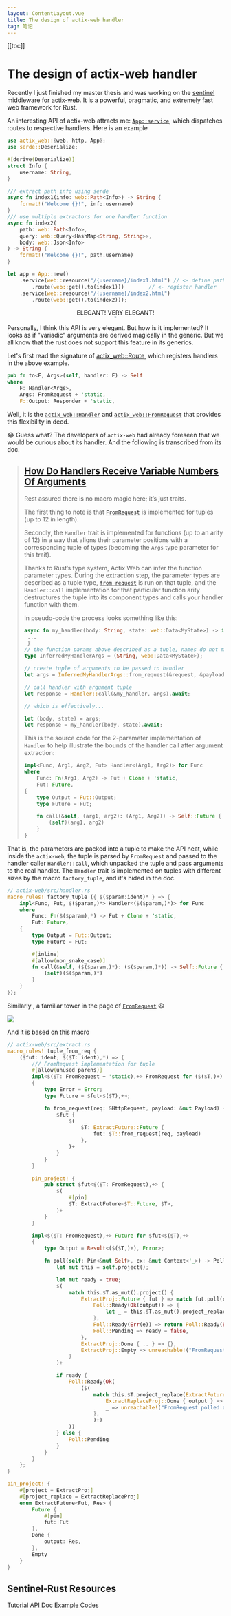 ```yaml
---
layout: ContentLayout.vue
title: The design of actix-web handler
tag: 笔记
---
```


[[toc]]

# The design of actix-web handler

Recently I just finished my master thesis and was working on the [sentinel](https://github.com/sentinel-group/sentinel-rust/) middleware for [actix-web](https://github.com/actix/actix-web). It is a powerful, pragmatic, and extremely fast web framework for Rust.

An interesting API of actix-web attracts me: [`App::service`](https://docs.rs/actix-web/4.2.1/actix_web/struct.App.html#method.service), which dispatches routes to respective handlers. Here is an example

```rust
use actix_web::{web, http, App};
use serde::Deserialize;

#[derive(Deserialize)]
struct Info {
    username: String,
}

/// extract path info using serde
async fn index1(info: web::Path<Info>) -> String {
    format!("Welcome {}!", info.username)
}
/// use multiple extractors for one handler function
async fn index2(
    path: web::Path<Info>,
    query: web::Query<HashMap<String, String>>,
    body: web::Json<Info>
) -> String {
    format!("Welcome {}!", path.username)
}

let app = App::new()
	.service(web::resource("/{username}/index1.html") // <- define path parameters
        .route(web::get().to(index1)))        // <- register handler
    .service(web::resource("/{username}/index2.html")
        .route(web::get().to(index2)));
```

<center>ELEGANT! VERY ELEGANT!</center>

<div align=center><img src="../../../.vuepress/public/Anya.jpg" style="zoom:20%;" /></div>

Personally, I think this API is very elegant. But how is it implemented? It looks as if  "variadic" arguments are derived magically in the generic. But we all know that the rust does not support this feature in its generics.

Let's first read the signature of [actix_web::Route](https://docs.rs/actix-web/4.2.1/actix_web/struct.Route.html), which registers handlers in the above example. 

```rust
pub fn to<F, Args>(self, handler: F) -> Self
where
    F: Handler<Args>,
    Args: FromRequest + 'static,
    F::Output: Responder + 'static,
```

Well, it is the [`actix_web::Handler`](https://docs.rs/actix-web/4.2.1/actix_web/trait.Handler.html) and [`actix_web::FromRequest`](https://docs.rs/actix-web/4.2.1/actix_web/trait.FromRequest.html) that provides this flexibility in deed. 

:joy: Guess what? The developers of `actix-web` had already foreseen that we would be curious about its handler. And the following is transcribed from its doc.

> ## [How Do Handlers Receive Variable Numbers Of Arguments](https://docs.rs/actix-web/latest/actix_web/trait.Handler.html#how-do-handlers-receive-variable-numbers-of-arguments)
>
> Rest assured there is no macro magic here; it’s just traits.
>
> The first thing to note is that [`FromRequest`](https://docs.rs/actix-web/latest/actix_web/trait.FromRequest.html) is implemented for tuples (up to 12 in length).
>
> Secondly, the `Handler` trait is implemented for functions (up to an arity of 12) in a way that aligns their parameter positions with a corresponding tuple of types (becoming the `Args` type parameter for this trait).
>
> Thanks to Rust’s type system, Actix Web can infer the function parameter types. During the extraction step, the parameter types are described as a tuple type, [`from_request`](https://docs.rs/actix-web/latest/actix_web/trait.FromRequest.html#tymethod.from_request) is run on that tuple, and the `Handler::call` implementation for that particular function arity destructures the tuple into its component types and calls your handler function with them.
>
> In pseudo-code the process looks something like this:
> ```rust
> async fn my_handler(body: String, state: web::Data<MyState>) -> impl Responder {
>  ...
>  }	
> // the function params above described as a tuple, names do not matter, only position
> type InferredMyHandlerArgs = (String, web::Data<MyState>);
> 
> // create tuple of arguments to be passed to handler
> let args = InferredMyHandlerArgs::from_request(&request, &payload).await;
> 
> // call handler with argument tuple
> let response = Handler::call(&my_handler, args).await;
> 
> // which is effectively...
> 
> let (body, state) = args;
> let response = my_handler(body, state).await;
> ```
> 
> This is the source code for the 2-parameter implementation of `Handler` to help illustrate the bounds of the handler call after argument extraction:
> 
> ```rust
> impl<Func, Arg1, Arg2, Fut> Handler<(Arg1, Arg2)> for Func
> where
>     Func: Fn(Arg1, Arg2) -> Fut + Clone + 'static,
>     Fut: Future,
> {
>     type Output = Fut::Output;
>     type Future = Fut;
> 
>     fn call(&self, (arg1, arg2): (Arg1, Arg2)) -> Self::Future {
>         (self)(arg1, arg2)
>     }
> }
> ```
> 

That is, the parameters are packed into a tuple to make the API neat, while inside the `actix-web`, the tuple is parsed by `FromRequest` and passed to the handler caller `Handler::call`, which unpacked the tuple and pass arguments to the real handler. The `Handler` trait is implemented on tuples with different sizes by the macro `factory_tuple`, and it's hided in the doc.

```rust
// actix-web/src/handler.rs
macro_rules! factory_tuple ({ $($param:ident)* } => {
    impl<Func, Fut, $($param,)*> Handler<($($param,)*)> for Func
    where
        Func: Fn($($param),*) -> Fut + Clone + 'static,
        Fut: Future,
    {
        type Output = Fut::Output;
        type Future = Fut;

        #[inline]
        #[allow(non_snake_case)]
        fn call(&self, ($($param,)*): ($($param,)*)) -> Self::Future {
            (self)($($param,)*)
        }
    }
});
```

Similarly , a familiar tower in the page of  [`FromRequest`](https://docs.rs/actix-web/latest/actix_web/trait.FromRequest.html) :satisfied: 

![](./from_request.png)

And it is based on this macro

```rust
// actix-web/src/extract.rs
macro_rules! tuple_from_req {
    ($fut: ident; $($T: ident),*) => {
        /// FromRequest implementation for tuple
        #[allow(unused_parens)]
        impl<$($T: FromRequest + 'static),+> FromRequest for ($($T,)+)
        {
            type Error = Error;
            type Future = $fut<$($T),+>;

            fn from_request(req: &HttpRequest, payload: &mut Payload) -> Self::Future {
                $fut {
                    $(
                        $T: ExtractFuture::Future {
                            fut: $T::from_request(req, payload)
                        },
                    )+
                }
            }
        }

        pin_project! {
            pub struct $fut<$($T: FromRequest),+> {
                $(
                    #[pin]
                    $T: ExtractFuture<$T::Future, $T>,
                )+
            }
        }

        impl<$($T: FromRequest),+> Future for $fut<$($T),+>
        {
            type Output = Result<($($T,)+), Error>;

            fn poll(self: Pin<&mut Self>, cx: &mut Context<'_>) -> Poll<Self::Output> {
                let mut this = self.project();

                let mut ready = true;
                $(
                    match this.$T.as_mut().project() {
                        ExtractProj::Future { fut } => match fut.poll(cx) {
                            Poll::Ready(Ok(output)) => {
                                let _ = this.$T.as_mut().project_replace(ExtractFuture::Done { output });
                            },
                            Poll::Ready(Err(e)) => return Poll::Ready(Err(e.into())),
                            Poll::Pending => ready = false,
                        },
                        ExtractProj::Done { .. } => {},
                        ExtractProj::Empty => unreachable!("FromRequest polled after finished"),
                    }
                )+

                if ready {
                    Poll::Ready(Ok(
                        ($(
                            match this.$T.project_replace(ExtractFuture::Empty) {
                                ExtractReplaceProj::Done { output } => output,
                                _ => unreachable!("FromRequest polled after finished"),
                            },
                            )+)
                    ))
                } else {
                    Poll::Pending
                }
            }
        }
    };
}

pin_project! {
    #[project = ExtractProj]
    #[project_replace = ExtractReplaceProj]
    enum ExtractFuture<Fut, Res> {
        Future {
            #[pin]
            fut: Fut
        },
        Done {
            output: Res,
        },
        Empty
    }
}
```




## Sentinel-Rust Resources

[Tutorial](https://github.com/sentinel-group/sentinel-rust/wiki)
[ API Doc](https://docs.rs/sentinel-core/latest/sentinel_core/)
[Example Codes](https://github.com/sentinel-group/sentinel-rust/tree/main/examples)
